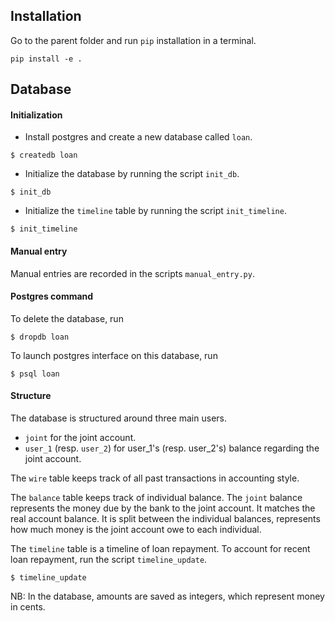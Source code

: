 
## Installation
Go to the parent folder and run `pip` installation in a terminal.
```shell
pip install -e .
```

## **Database**
#### **Initialization**
- Install postgres and create a new database called `loan`.
```shell
$ createdb loan
```
- Initialize the database by running the script `init_db`.
```shell
$ init_db
```
- Initialize the `timeline` table by running the script `init_timeline`.
```shell
$ init_timeline
```

#### **Manual entry**
Manual entries are recorded in the scripts `manual_entry.py`.

#### **Postgres command**
To delete the database, run
```shell
$ dropdb loan
```
To launch postgres interface on this database, run
```shell
$ psql loan
```
#### **Structure**
The database is structured around three main users.
- `joint` for the joint account.
- `user_1` (resp. `user_2`) for user_1's (resp. user_2's) balance regarding the joint account.

The `wire` table keeps track of all past transactions in accounting style. 

The `balance` table keeps track of individual balance.
The `joint` balance represents the money due by the bank to the joint account. It matches the real account balance.
It is split between the individual balances, represents how much money is the joint account owe to each individual.

The `timeline` table is a timeline of loan repayment.
To account for recent loan repayment, run the script `timeline_update`.
```shell
$ timeline_update
```

NB: In the database, amounts are saved as integers, which represent money in cents.